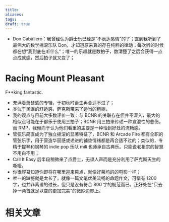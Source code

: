 ```yaml
---
title: 
aliases: 
tags: 
draft: true
---
```


- Don Caballero：我曾经认为爵士乐已经是“不表达感情”的了；直到我听到了最伟大的数学摇滚乐队 Don，才知道原来真的存在纯粹的律动；每次听的时候都在想“我到底在听什么”；唯一的乐趣就是数拍子，数清楚了之后会获得一点点成就感，然后拍子就又变了；

# Racing Mount Pleasant

F**king fantastic.

- 充满着萧瑟感的专辑，于初秋时诞生再合适不过了；
- 类似于民谣的舒适感，萨克斯带来了适当的粗粝，
- 我的观点与目前大多数评价一致：与 BCNR 的关联存在但并不深入，最大的相似点可能在于都乐于使用三拍子；BCNR 用三拍来传递一种宣泄性的悲伤，而 RMP，我倾向于认为他们看重的主要是一种恰到好处的流畅感。
- 管弦乐简直成为了独立摇滚的显著特征了，BCNR 和 Arcade Fire 都有全职的管弦乐手，用于营造华丽感或递进的铺垫情绪都是再合适不过的；类似的，专精于提琴和钢琴的 indie pop 乐队 mili 也师承自古典乐。只能说老祖宗的智慧不用白不用；
- Call It Easy 后半段稍微来了点爵士，无须人声而是充分利用了萨克斯天生的嘶哑，
- 你很容易知道你即将在哪里迎来爽点，就像好莱坞的的电影一样；
- 唯一的缺憾就是太长了，就像一篇文笔优美流畅的命题作文，可惜有 1200 字，也并非离谱的过长，但只是没有符合 800 字的规范而已。正好处在“只去掉一两首就足以变的更加完美”的微妙边界上。

# 相关文章
